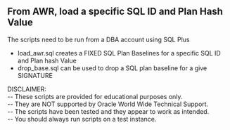 <h2>From AWR, load a specific SQL ID and Plan Hash Value</h2>

The scripts need to be run from a DBA account using SQL Plus

- load_awr.sql creates a FIXED SQL Plan Baselines for a specific SQL ID and Plan hash Value
- drop_base.sql can be used to drop a SQL plan baseline for a give SIGNATURE

DISCLAIMER:
   <br/>-- These scripts are provided for educational purposes only.
   <br/>-- They are NOT supported by Oracle World Wide Technical Support.
   <br/>-- The scripts have been tested and they appear to work as intended.
   <br/>-- You should always run scripts on a test instance.

